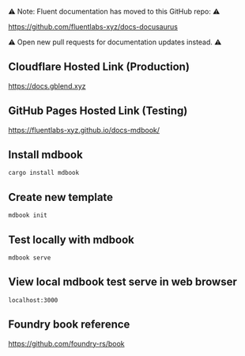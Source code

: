 ⚠️ Note: Fluent documentation has moved to this GitHub repo: ⚠️

https://github.com/fluentlabs-xyz/docs-docusaurus

⚠️ Open new pull requests for documentation updates instead. ⚠️

## Cloudflare Hosted Link (Production) 

https://docs.gblend.xyz

## GitHub Pages Hosted Link (Testing)

https://fluentlabs-xyz.github.io/docs-mdbook/

## Install mdbook

```shell
cargo install mdbook
```

## Create new template

```shell
mdbook init
```

## Test locally with mdbook

```shell 
mdbook serve
```

## View local mdbook test serve in web browser

```
localhost:3000
```

## Foundry book reference

https://github.com/foundry-rs/book

